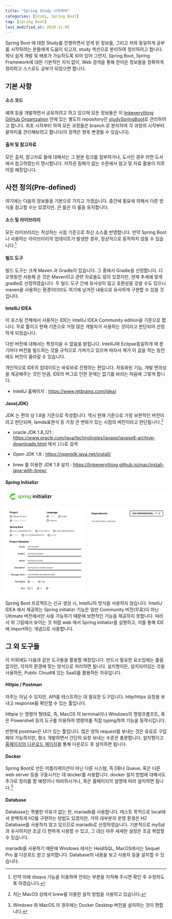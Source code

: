 ```yaml
---
title: "Spring Study 시작하며"
categories: [Study, Spring Boot]
tag: [spring boot]
last_modified_at: 2020-11-05
---
```


Spring Boot 에 대한 Study를 진행하면서 얻게 된 정보들, 그리고 저와 동일하게 공부를 시작하려는 분들에게 도움이 되고자, study 섹션으로 분리하여 정리하려고 합니다. 워낙 쉽게 개발 및 배포가 가능하도록 되어 있어 그런지, Spring Boot, Spring Framework에 대한 기본적인 지식 없이, Web 검색을 통해 얻어온 정보들을 정확하게 정리하고 스스로도 공부가 되었으면 합니다. 

## 기본 사항

#### 소스 코드

예제 등을 개발하면서 공유하려고 하고 있으며 모든 정보들은 이 [linkeverything GitHub Organization](https://github.com/linkeverything) 안에 있는 별도의 repository인 [studySpringBoot](https://github.com/linkeverything/studySpringBoot)로 관리하려고 합니다. 최초 시작부터 하여 모든 과정들은 branch 로 분리하여 각 과정의 시작부터 끝까지를 관리해보려고 합니다(이 정책은 향후 변경될 수 있습니다).

#### 출처 및 참고자료

모든 출처, 참고자료 들에 대해서는 그 원본 링크를 첨부하거나, 도서인 경우 어떤 도서에서 참고하였는지 명시합니다. 저작권 침해가 없는 수준에서 참고 및 자료 활용이 이루어질 예정입니다. 

## 사전 정의(Pre-defined)

여기에는 다음의 정보들을 기본으로 가지고 가겠습니다. 중간에 필요에 의해서 다른 방식을 참고할 수는 있겠지만, 큰 틀은 이 룰을 유지합니다.

#### 소스 및 라이브러리

모든 라이브러리는 작성하는 시점 기준으로 최신 소스를 반영합니다. 만약 Spring Boot나 사용하는 라이브러리의 업데이트가 발생한 경우, 정상적으로 동작하지 않을 수 있습니다.[^1] 

#### 빌드 도구

빌드 도구는 크게 Maven 과 Gradle이 있습니다. 그 중에서 Gradle을 선정합니다. 더 오랫동안 사용해 온 것은 Maven이고 관련 자료들도 많이 있겠지만, 현재 추세에 맞게 gradle로 선정하였습니다. 두 빌드 도구 간에 유사성이 많고 호환성을 갖을 수도 있으니 maven을 사용하는 환경이더라도 여기에 남겨진 내용으로 유사하게 구현할 수 있을 것입니다. 

#### IntelliJ IDEA

이 포스팅 전체에서 사용하는 IDE는 IntelliJ IDEA Community edition을 기준으로 합니다. 무료 툴이고 현재 기준으로 가장 많은 개발자가 사용하는 것이라고 판단되어 선정하게 되었습니다. 

다만 버전에 대해서는 특정지을 수 없음을 밝힙니다. IntelliJ와 Eclipse동일하게 매 분기마다 버전을 빌드하는 것을 규칙으로 가져가고 있으며 따라서 제가 이 글을 적는 동안에도 버전이 올라갈 수 있습니다. 

개인적으로 IDE의 업데이트는 바로바로 진행하는 편입니다. 자동화된 기능, 개발 편의성을 제공해주는 것인 만큼, IDE의 버그로 인한 문제는 없기를 바라는 마음에 그렇게 합니다.

- IntelliJ 홈페이지 : <https://www.jetbrains.com/idea/>

#### Java(JDK)

JDK 는 편의 상 1.8을 기준으로 작성합니다. 역시 현재 기준으로 가장 보편적인 버전이라고 판단되며, lamda표현식 등 가장 큰 변화가 있는 시점의 버전이라고 판단됩니다.[^2]

- oracle JDK 1.8_121 : <https://www.oracle.com/java/technologies/javase/javase8-archive-downloads.html> 에서 `121`로 검색

- Open JDK 1.8 : <https://openjdk.java.net/install/>

- brew 를 이용한 JDK 1.8 설치 : <https://linkeverything.github.io/mac/install-java-with-brew/>

#### Spring Initializr

![](/assets/images/posts/study/springboot/2020-11-05-00000-getting-started/capture%202020-11-05%20PM%2002.29.00.png)

Spring Boot 프로젝트는 신규 생성 시, IntelliJ의 방식을 사용하지 않습니다. IntelliJ IDEA 에서 제공하는 Spring initializr 기능은 일반 Community 버전(무료)이 아닌 Ultimate 버전에서만 사용 가능하기 때문에 보편적인 기능을 제공하지 못합니다. 따라서 위 그림에서 보이는 것 처럼 web 에서 Spring initializr를 실행하고, 이를 통해 IDE에 import하는 개념으로 사용합니다.

## 그 외 도구들

이 이외에도 다음과 같은 도구들을 활용할 예정입니다. 반드시 필요한 요소임에는 틀림없지만, 각자의 환경에 맞는 방식으로 처리하면 됩니다. 설치형이든, 설치되어있는 것을 사용하든, Public Cloud에 있는 SaaS를 활용하든 자유입니다. 

#### Httpie / Postman

자주는 아닐 수 있지만, API를 테스트하는 데 필요한 도구입니다. http/https 요청을 보내고 response를 확인할 수 있는 툴입니다. 

Httpie 는 명령어 형태로, 즉, MacOS 의 terminal이나 Windows의 명령프롬프트, 혹은 Powershell 등의 도구를 이용하여 명령어를 직접 typing하여 기능을 동작시킵니다. 

반면에 postman은 UI가 있는 툴입니다. 많은 양의 request를 보내는 것은 유료로 구입해야 가능하지만, 평소 개발하면서 간단히 요청 보내는 수준은 충분합니다. 설치형이고 [홈페이지의 다운로드 페이지](https://www.postman.com/downloads/)를 통해 다운로드 후 설치하면 됩니다.

#### Docker

Spring Boot로 만든 어플리케이션이 아닌 다른 시스템, 즉 DB나 Queue, 혹은 다른 web server 등을 구동시키는 데 docker를 사용합니다. docker 설치 방법에 대해서도 추가로 정리를 할 예정이니 따라하시거나, 혹은 홈페이지의 설명에 따라 설치하면 됩니다.[^3] 

#### Database

Database는 특별한 이유가 없는 한, mariadb를 사용합니다. 테스트 목적으로 local에서 완벽하게 H2를 구현하는 방법도 있겠지만, 거의 대부분의 운영 환경은 H2 Database를 사용하지 않고 있으므로 mariadb로 선정하였습니다. 기본적으로 mySql과 유사하지만 조금 더 편하게 사용할 수 있고, 그 대신 아주 세세한 설정은 조금 복잡할 수 있습니다. 

mariadb를 사용하기 때문에 Windows 에서는 HeidiSQL, MacOS에서는 Sequel Pro 를 다운로드 받고 설치합니다. Database의 내용을 보고 사용자 등을 설치할 수 있습니다.

[^1]: 만약 아래 disqus 기능을 이용하여 안되는 부분을 지적해 주시면 확인 후 수정하도록 하겠습니다.

[^2]: 저는 MacOS 상에서 brew를 이용한 설치 방법을 사용하고 있습니다.

[^3]: Windows 와 MacOS 의 경우에는 Docker Desktop 버전을 설치하는 것이 편합니다. 